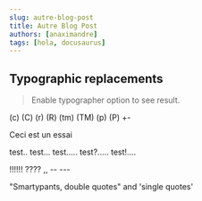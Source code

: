 ```yaml
---
slug: autre-blog-post
title: Autre Blog Post
authors: [anaximandre]
tags: [hola, docusaurus]
---
```


## Typographic replacements

>Enable typographer option to see result.

(c) (C) (r) (R) (tm) (TM) (p) (P) +-

Ceci est un essai

test.. test... test..... test?..... test!....

!!!!!! ???? ,,  -- ---

"Smartypants, double quotes" and 'single quotes'

